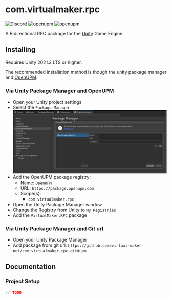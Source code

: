 # com.virtualmaker.rpc

[![Discord](https://img.shields.io/discord/939721153688264824.svg?label=&logo=discord&logoColor=ffffff&color=7389D8&labelColor=6A7EC2)](https://discord.gg/VM9cWJ9rjH) [![openupm](https://img.shields.io/npm/v/com.virtualmaker.rpc?label=openupm&registry_uri=https://package.openupm.com)](https://openupm.com/packages/com.virtualmaker.rpc/) [![openupm](https://img.shields.io/badge/dynamic/json?color=brightgreen&label=downloads&query=%24.downloads&suffix=%2Fmonth&url=https%3A%2F%2Fpackage.openupm.com%2Fdownloads%2Fpoint%2Flast-month%2Fcom.virtualmaker.rpc)](https://openupm.com/packages/com.virtualmaker.rpc/)

A Bidirectional RPC package for the [Unity](https://unity.com/) Game Engine.

## Installing

Requires Unity 2021.3 LTS or higher.

The recommended installation method is though the unity package manager and [OpenUPM](https://openupm.com/packages/com.virtualmaker.rpc).

### Via Unity Package Manager and OpenUPM

- Open your Unity project settings
- Select the `Package Manager`
![scoped-registries](VirtualMaker.RPC/Packages/com.virtualmaker.rpc/Documentation~/images/package-manager-scopes.png)
- Add the OpenUPM package registry:
  - Name: `OpenUPM`
  - URL: `https://package.openupm.com`
  - Scope(s):
    - `com.virtualmaker.rpc`
- Open the Unity Package Manager window
- Change the Registry from Unity to `My Registries`
- Add the `VirtualMaker.RPC` package

### Via Unity Package Manager and Git url

- Open your Unity Package Manager
- Add package from git url: `https://github.com/virtual-maker-net/com.virtualmaker.rpc.git#upm`

## Documentation

### Project Setup

```csharp
// TODO
```
